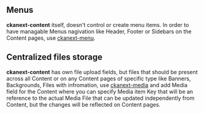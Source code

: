 ## Menus

**ckanext-content** itself, doesn't control or create menu items. In order to have managable Menus nagivation like Header, Footer or Sidebars on the Content pages, use [ckanext-menu](https://github.com/DataShades/ckanext-menu).


## Centralized files storage

**ckanext-content** has own file upload fields, but files that should be present across all Content or on any Content pages of specific type like Banners, Backgrounds, Files with infromation, use [ckanext-media](https://github.com/DataShades/ckanext-media) and add Media field for the Content where you can specify Media item Key that will be an reference to the actual Media File that can be updated independently from Content, but the changes will be reflected on Content pages.
